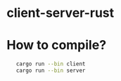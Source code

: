 # client-server-rust

# How to compile?
``` bash
   cargo run --bin client
   cargo run --bin server 
```